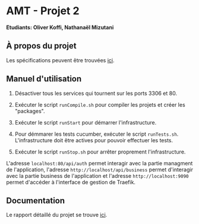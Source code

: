 # AMT - Projet 2

**Etudiants: Oliver Koffi, Nathanaël Mizutani**

## À propos du projet

Les spécifications peuvent être trouvées [ici](Documentation/Specifications.md).

## Manuel d'utilisation
1. Désactiver tous les services qui tournent sur les ports 3306 et 80.

2. Exécuter le script `runCompile.sh` pour compiler les projets et créer les "packages".

2. Exécuter le script `runStart` pour démarrer l'infrastructure.

4. Pour démmarer les tests cucumber, exécuter le script `runTests.sh`. L'infrastructure doit être actives pour pouvoir effectuer les tests.

5. Exécuter le script `runStop.sh` pour arrêter proprement l'infrastructure.

L'adresse `localhost:80/api/auth` permet interagir avec la partie managment de l'application, l'adresse `http://localhost/api/business` permet d'interagir avec la partie business de l'application et l'adresse `http://localhost:9090` permet d'accéder à l'interface de gestion de Traefik.

## Documentation
Le rapport détaillé du projet se trouve [ici](Documentation/report.md).
